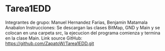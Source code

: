 # Tarea1EDD

Integrantes de grupo: Manuel Hernandez Farias, Benjamin Matamala Anabalon
Instrucciones: Se descargan las clases BitMap, GND y Main y se colocan en una carpeta src,
              la ejecucion del programa comienza y termina en la clase Main.
Link source GitHub: https://github.com/ZapatoW/Tarea1EDD.git
